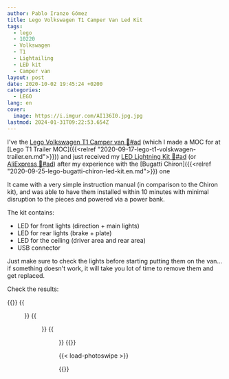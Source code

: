 ```yaml
---
author: Pablo Iranzo Gómez
title: Lego Volkswagen T1 Camper Van Led Kit
tags:
  - lego
  - 10220
  - Volkswagen
  - T1
  - Lightailing
  - LED kit
  - Camper van
layout: post
date: 2020-10-02 19:45:24 +0200
categories:
  - LEGO
lang: en
cover:
  image: https://i.imgur.com/AI136I0.jpg.jpg
lastmod: 2024-01-31T09:22:53.654Z
---
```


I've the [Lego Volkswagen T1 Camper van 🛒#ad](https://www.amazon.es/dp/B00PGZP8HE?tag=redken-21) (which I made a MOC for at [Lego T1 Trailer MOC]({{<relref "2020-09-17-lego-t1-volskwagen-trailer.en.md">}})) and just received my [LED Lightning Kit 🛒#ad](https://www.amazon.es/dp/B079LHQFYM?tag=redken-21) (or [AliExpress 🛒#ad](https://s.click.aliexpress.com/e/_dY2hmRx)) after my experience with the [Bugatti Chiron]({{<relref "2020-09-25-lego-bugatti-chiron-led-kit.en.md">}}) one

It came with a very simple instruction manual (in comparison to the Chiron kit), and was able to have them installed within 10 minutes with minimal disruption to the pieces and powered via a power bank.

The kit contains:

- LED for front lights (direction + main lights)
- LED for rear lights (brake + plate)
- LED for the ceiling (driver area and rear area)
- USB connector

Just make sure to check the lights before starting putting them on the van... if something doesn't work, it will take you lot of time to remove them and get replaced.

Check the results:

{{<gallery>}}
{{<figure src="https://i.imgur.com/AI136I0t.jpg" link="https://i.imgur.com/AI136I0.jpg.jpg" alt="" >}}
{{<figure src="https://i.imgur.com/lT0Jte8t.jpg" link="https://i.imgur.com/lT0Jte8.jpg.jpg" alt="" >}}
{{<figure src="https://i.imgur.com/STFMxyst.jpg" link="https://i.imgur.com/STFMxys.jpg.jpg" alt="" >}}
{{</gallery>}}

{{< load-photoswipe >}}

</div>

{{<enjoy>}}
